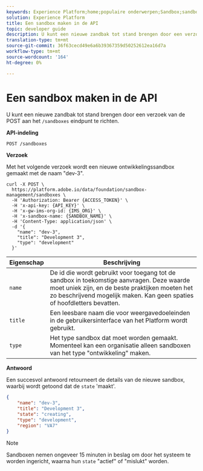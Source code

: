 ```yaml
---
keywords: Experience Platform;home;populaire onderwerpen;Sandbox;sandbox
solution: Experience Platform
title: Een sandbox maken in de API
topic: developer guide
description: U kunt een nieuwe zandbak tot stand brengen door een verzoek van de POST aan het `/zandbakeneindpunt te richten.
translation-type: tm+mt
source-git-commit: 36f63cecd49e6a6b39367359d50252612ea16d7a
workflow-type: tm+mt
source-wordcount: '164'
ht-degree: 0%

---
```



# Een sandbox maken in de API

U kunt een nieuwe zandbak tot stand brengen door een verzoek van de POST aan het `/sandboxes` eindpunt te richten.

**API-indeling**

```http
POST /sandboxes
```

**Verzoek**

Met het volgende verzoek wordt een nieuwe ontwikkelingssandbox gemaakt met de naam &quot;dev-3&quot;.

```shell
curl -X POST \
  https://platform.adobe.io/data/foundation/sandbox-management/sandboxes \
  -H 'Authorization: Bearer {ACCESS_TOKEN}' \
  -H 'x-api-key: {API_KEY}' \
  -H 'x-gw-ims-org-id: {IMS_ORG}' \
  -H 'x-sandbox-name: {SANDBOX_NAME}' \
  -H 'Content-Type: application/json' \
  -d '{
    "name": "dev-3",
    "title": "Development 3",
    "type": "development"
  }'
```

| Eigenschap | Beschrijving |
| --- | --- |
| `name` | De id die wordt gebruikt voor toegang tot de sandbox in toekomstige aanvragen. Deze waarde moet uniek zijn, en de beste praktijken moeten het zo beschrijvend mogelijk maken. Kan geen spaties of hoofdletters bevatten. |
| `title` | Een leesbare naam die voor weergavedoeleinden in de gebruikersinterface van het Platform wordt gebruikt. |
| `type` | Het type sandbox dat moet worden gemaakt. Momenteel kan een organisatie alleen sandboxen van het type &quot;ontwikkeling&quot; maken. |

**Antwoord**

Een succesvol antwoord retourneert de details van de nieuwe sandbox, waarbij wordt getoond dat de `state` &#39;maakt&#39;.

```json
{
    "name": "dev-3",
    "title": "Development 3",
    "state": "creating",
    "type": "development",
    "region": "VA7"
}
```

>[!NOTE]
>
>Sandboxen nemen ongeveer 15 minuten in beslag om door het systeem te worden ingericht, waarna hun `state` &quot;actief&quot; of &quot;mislukt&quot; worden.
